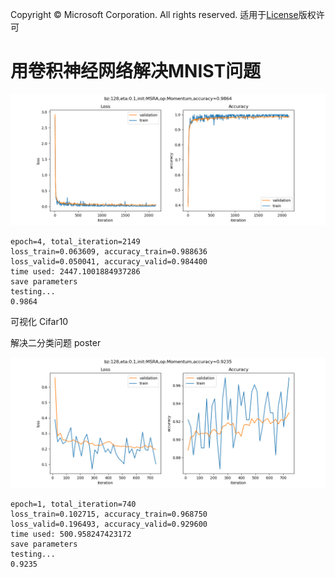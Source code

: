 Copyright © Microsoft Corporation. All rights reserved.
  适用于[License](https：//github.com/Microsoft/ai-edu/blob/master/LICENSE.md)版权许可

# 用卷积神经网络解决MNIST问题

<img src="../Images/17/mnist_loss.png">


```
epoch=4, total_iteration=2149
loss_train=0.063609, accuracy_train=0.988636
loss_valid=0.050041, accuracy_valid=0.984400
time used: 2447.1001884937286
save parameters
testing...
0.9864
```

可视化
Cifar10

解决二分类问题 poster


<img src="../Images/17/cifar_loss.png">



```
epoch=1, total_iteration=740
loss_train=0.102715, accuracy_train=0.968750
loss_valid=0.196493, accuracy_valid=0.929600
time used: 500.958247423172
save parameters
testing...
0.9235
```